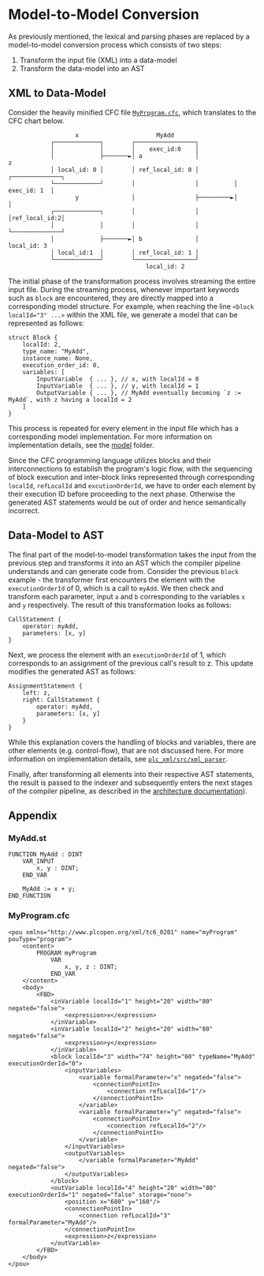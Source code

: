 # Model-to-Model Conversion

As previously mentioned, the lexical and parsing phases are replaced by a model-to-model conversion process which consists of two steps:
1. Transform the input file (XML) into a data-model
2. Transform the data-model into an AST

## XML to Data-Model

Consider the heavily minified CFC file [`MyProgram.cfc`](m2m.md#myprogramcfc), which translates to the CFC chart below.
```ignore
                   x                      MyAdd
            ┌─────────────┐        ┌─────────────────┐
            │             │        │    exec_id:0    │
            │             ├───────►│ a               │                 z
            │ local_id: 0 │        │ ref_local_id: 0 │          ┌──────────────┐
            └─────────────┘        │                 │          │  exec_id: 1  │
                   y               │                 ├─────────►│              │
            ┌─────────────┐        │                 │          │ref_local_id:2│
            │             │        │                 │          └──────────────┘
            │             ├───────►│ b               │             local_id: 3
            │ local_id:1  │        │ ref_local_id: 1 │
            └─────────────┘        └─────────────────┘
                                       local_id: 2
``` 

The initial phase of the transformation process involves streaming the entire input file.
During the streaming process, whenever important keywords such as `block` are encountered, they are directly mapped into a corresponding model structure. 
For example, when reaching the line `<block localId="3" ...>` within the XML file, we generate a model that can be represented as follows:
```rust,ignore
struct Block {
    localId: 2,
    type_name: "MyAdd",
    instance_name: None,
    execution_order_id: 0,
    variables: [
        InputVariable  { ... }, // x, with localId = 0
        InputVariable  { ... }, // y, with localId = 1
        OutputVariable { ... }, // MyAdd eventually becoming `z := MyAdd`, with z having a localId = 2
    ]
}
```

This process is repeated for every element in the input file which has a corresponding model implementation. For more information on implementation details, see the [model](https://github.com/PLC-lang/rusty/tree/master/compiler/plc_xml/src/model) folder.

Since the CFC programming language utilizes blocks and their interconnections to establish the program's logic flow,
with the sequencing of block execution and inter-block links represented through corresponding `localId`, `refLocalId` and `excutionOrderId`,
we have to order each element by their execution ID before proceeding to the next phase. 
Otherwise the generated AST statements would be out of order and hence semantically incorrect.

## Data-Model to AST
The final part of the model-to-model transformation takes the input from the previous step and transforms it into an AST which the compiler pipeline understands and can generate code from.
Consider the previous `block` example - the transformer first encounters the element with the `executionOrderId` of 0, which is a call to `myAdd`.
We then check and transform each parameter, input `a` and `b` corresponding to the variables `x` and `y` respectively. The result of this transformation looks as follows:

```rust,ignore
CallStatement { 
    operator: myAdd, 
    parameters: [x, y] 
}
```

   Next, we process the element with an `executionOrderId` of 1, which corresponds to an assignment of the previous call's result to z. This update modifies the generated AST as follows:

```rust,ignore
AssignmentStatement {
    left: z, 
    right: CallStatement {
        operator: myAdd,
        parameters: [x, y]
    }
}
```

While this explanation covers the handling of blocks and variables, there are other elements (e.g. control-flow), that are not discussed here. For more information on implementation details, see [`plc_xml/src/xml_parser`](https://github.com/PLC-lang/rusty/tree/master/compiler/plc_xml/src/xml_parser).

Finally, after transforming all elements into their respective AST statements, the result is passed to the indexer and subsequently enters the next stages of the compiler pipeline, as described in the [architecture documentation](../arch/architecture.md#rusty-frontend-architecture)).

## Appendix
### MyAdd.st
```st,ignore
FUNCTION MyAdd : DINT
    VAR_INPUT
        x, y : DINT;
    END_VAR

    MyAdd := x + y;
END_FUNCTION
```

### MyProgram.cfc
```xml,ignore
<pou xmlns="http://www.plcopen.org/xml/tc6_0201" name="myProgram" pouType="program">
    <content>
        PROGRAM myProgram
            VAR
                x, y, z : DINT;
            END_VAR
    </content>
    <body>
        <FBD>
            <inVariable localId="1" height="20" width="80" negated="false">
                <expression>x</expression>
            </inVariable>
            <inVariable localId="2" height="20" width="80" negated="false">
                <expression>y</expression>
            </inVariable>
            <block localId="3" width="74" height="60" typeName="MyAdd" executionOrderId="0">
                <inputVariables>
                    <variable formalParameter="x" negated="false">
                        <connectionPointIn>
                            <connection refLocalId="1"/>
                        </connectionPointIn>
                    </variable>
                    <variable formalParameter="y" negated="false">
                        <connectionPointIn>
                            <connection refLocalId="2"/>
                        </connectionPointIn>
                    </variable>
                </inputVariables>
                <outputVariables>
                    </variable formalParameter="MyAdd" negated="false">
                </outputVariables>
            </block>
            <outVariable localId="4" height="20" width="80" executionOrderId="1" negated="false" storage="none">
                <position x="680" y="160"/>
                <connectionPointIn>
                    <connection refLocalId="3" formalParameter="MyAdd"/>
                </connectionPointIn>
                <expression>z</expression>
            </outVariable>
        </FBD>
    </body>
</pou>
```
